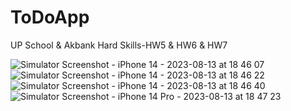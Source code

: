 # ToDoApp
UP School &amp; Akbank Hard Skills-HW5 &amp; HW6 &amp; HW7 



![Simulator Screenshot - iPhone 14 - 2023-08-13 at 18 46 07](https://github.com/seherkose/ToDoApp/assets/86297425/88ce08f9-6cf9-4d0c-b771-98a49fadf17f)
![Simulator Screenshot - iPhone 14 - 2023-08-13 at 18 46 22](https://github.com/seherkose/ToDoApp/assets/86297425/05c3121b-9788-42b7-84ae-a4b514a87c0e)
![Simulator Screenshot - iPhone 14 - 2023-08-13 at 18 46 40](https://github.com/seherkose/ToDoApp/assets/86297425/08430a9a-2fd9-4cd5-9761-9bfa8572bf79)
![Simulator Screenshot - iPhone 14 Pro - 2023-08-13 at 18 47 23](https://github.com/seherkose/ToDoApp/assets/86297425/ec40ee6c-b85f-4338-ae83-d2f38f1601d7)
